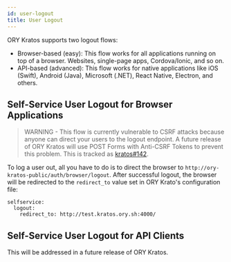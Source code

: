 ```yaml
---
id: user-logout
title: User Logout
---
```


ORY Kratos supports two logout flows:

- Browser-based (easy): This flow works for all applications running on top of a
  browser. Websites, single-page apps, Cordova/Ionic, and so on.
- API-based (advanced): This flow works for native applications like iOS (Swift),
  Android (Java), Microsoft (.NET), React Native, Electron, and others.

## Self-Service User Logout for Browser Applications

> WARNING - This flow is currently vulnerable to CSRF attacks because anyone can direct your users to the logout endpoint.
> A future release of ORY Kratos will use POST Forms with Anti-CSRF Tokens to prevent this problem. This is tracked as
> [kratos#142](https://github.com/ory/kratos/issues/142).

To log a user out, all you have to do is to direct the browser to `http://ory-kratos-public/auth/browser/logout`.
After successful logout, the browser will be redirected to the `redirect_to` value set in ORY Krato's configuration
file:

```
selfservice:
  logout:
    redirect_to: http://test.kratos.ory.sh:4000/
```

## Self-Service User Logout for API Clients

This will be addressed in a future release of ORY Kratos.